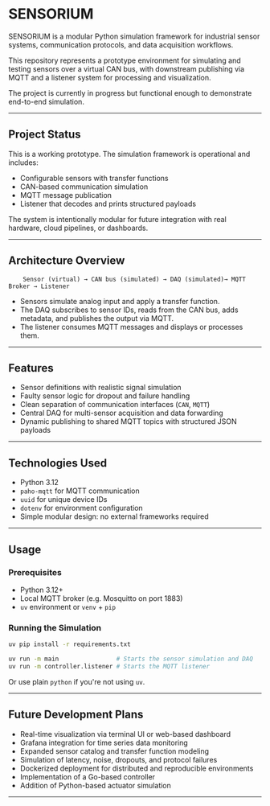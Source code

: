 # SENSORIUM

SENSORIUM is a modular Python simulation framework for industrial sensor systems, communication protocols, and data acquisition workflows.

This repository represents a prototype environment for simulating and testing sensors over a virtual CAN bus, with downstream publishing via MQTT and a listener system for processing and visualization.

The project is currently in progress but functional enough to demonstrate end-to-end simulation.

---

## Project Status

This is a working prototype. The simulation framework is operational and includes:

- Configurable sensors with transfer functions
- CAN-based communication simulation
- MQTT message publication
- Listener that decodes and prints structured payloads

The system is intentionally modular for future integration with real hardware, cloud pipelines, or dashboards.

---

## Architecture Overview

```
    Sensor (virtual) → CAN bus (simulated) → DAQ (simulated)→ MQTT Broker → Listener
```

- Sensors simulate analog input and apply a transfer function.
- The DAQ subscribes to sensor IDs, reads from the CAN bus, adds metadata, and publishes the output via MQTT.
- The listener consumes MQTT messages and displays or processes them.

---

## Features

- Sensor definitions with realistic signal simulation
- Faulty sensor logic for dropout and failure handling
- Clean separation of communication interfaces (`CAN`, `MQTT`)
- Central DAQ for multi-sensor acquisition and data forwarding
- Dynamic publishing to shared MQTT topics with structured JSON payloads

---

## Technologies Used

- Python 3.12
- `paho-mqtt` for MQTT communication
- `uuid` for unique device IDs
- `dotenv` for environment configuration
- Simple modular design: no external frameworks required

---

## Usage

### Prerequisites

- Python 3.12+
- Local MQTT broker (e.g. Mosquitto on port 1883)
- `uv` environment or `venv` + `pip`

### Running the Simulation

```bash
uv pip install -r requirements.txt

uv run -m main                # Starts the sensor simulation and DAQ
uv run -m controller.listener # Starts the MQTT listener
````

Or use plain `python` if you're not using `uv`.

---

## Future Development Plans


* Real-time visualization via terminal UI or web-based dashboard
* Grafana integration for time series data monitoring
* Expanded sensor catalog and transfer function modeling
* Simulation of latency, noise, dropouts, and protocol failures
* Dockerized deployment for distributed and reproducible environments
* Implementation of a Go-based controller
* Addition of Python-based actuator simulation
---

